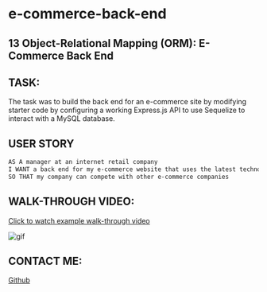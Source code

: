 # e-commerce-back-end
## 13 Object-Relational Mapping (ORM): E-Commerce Back End

## TASK: 
The task was to build the back end for an e-commerce site by modifying starter code by configuring a working Express.js API to use Sequelize to interact with a MySQL database.

## USER STORY

```md
AS A manager at an internet retail company
I WANT a back end for my e-commerce website that uses the latest technologies
SO THAT my company can compete with other e-commerce companies
```

## WALK-THROUGH VIDEO:

[Click to watch example walk-through video](https://www.youtube.com/watch?v=vpJIoaVJUPY)

![gif](assets/gif.gif) 


## CONTACT ME:
 [Github](https://github.com/bripap)  

